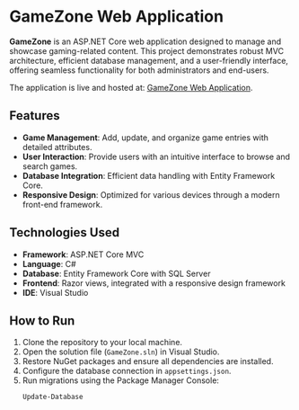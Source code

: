 # GameZone Web Application  

**GameZone** is an ASP.NET Core web application designed to manage and showcase gaming-related content. This project demonstrates robust MVC architecture, efficient database management, and a user-friendly interface, offering seamless functionality for both administrators and end-users.  

The application is live and hosted at: [GameZone Web Application](https://gamezone2000.runasp.net/).  

## Features  
- **Game Management**: Add, update, and organize game entries with detailed attributes.  
- **User Interaction**: Provide users with an intuitive interface to browse and search games.  
- **Database Integration**: Efficient data handling with Entity Framework Core.  
- **Responsive Design**: Optimized for various devices through a modern front-end framework.  

## Technologies Used  
- **Framework**: ASP.NET Core MVC  
- **Language**: C#  
- **Database**: Entity Framework Core with SQL Server  
- **Frontend**: Razor views, integrated with a responsive design framework  
- **IDE**: Visual Studio  

## How to Run  
1. Clone the repository to your local machine.  
2. Open the solution file (`GameZone.sln`) in Visual Studio.  
3. Restore NuGet packages and ensure all dependencies are installed.  
4. Configure the database connection in `appsettings.json`.  
5. Run migrations using the Package Manager Console:  
   ```bash
   Update-Database
